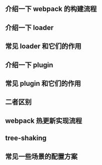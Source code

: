 ## 介绍一下 webpack 的构建流程

## 介绍一下 loader

## 常见 loader 和它们的作用

## 介绍一下 plugin

## 常见 plugin 和它们的作用

## 二者区别

## webpack 热更新实现流程

## tree-shaking

## 常见一些场景的配置方案


